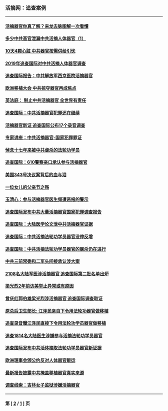 ### 活摘网：追查案例
---
#### [活摘器官你真了解？来龙去脉图解一次看懂](../../pages/nf5880/n13013820.md?04190430) 
#### [多少中共高官泄漏中共活摘人体器官（1）](../../pages/nf5880/n12671234.md?04190430) 
#### [10天4颗心脏 中共器官按需供给引忧](../../pages/nf5880/n12326366.md?04190430) 
#### [2019年追查国际对中共活摘人体器官调查](../../pages/nf5880/n11917733.md?04190430) 
#### [追查国际报告：中共解放军西京医院活摘器官](../../pages/nf5880/n11838359.md?04190430) 
#### [欧洲移植大会 中共掠夺器官再成焦点](../../pages/nf5880/n11538883.md?04190430) 
#### [英法庭： 制止中共活摘器官 全世界有责任](../../pages/nf5880/n11330691.md?04190430) 
#### [追查国际：中共活摘器官犯罪还在继续](../../pages/nf5880/n11218301.md?04190430) 
#### [活摘器官新证 追查国际公布17个录音调查](../../pages/nf5880/n10897744.md?04190430) 
#### [专家讲座：中共活摘器官-国家犯罪罪证](../../pages/nf5880/n8828153.md?04190430) 
#### [悼念十七年来被中共虐杀的法轮功学员](../../pages/nf5880/n8124823.md?04190430) 
#### [追查国际：610警察亲口承认参与活摘器官](../../pages/nf5880/n8109067.md?04190430) 
#### [美国343号决议案背后的血与泪](../../pages/nf5880/n8020684.md?04190430) 
#### [一位女儿的父亲节之殇](../../pages/nf5880/n8014122.md?04190430) 
#### [玉清心：参与活摘器官医生频遭恶报的警示](../../pages/nf5880/n4637546.md?04190430) 
#### [追查国际发布中共大量活摘器官国家犯罪调查报告](../../pages/nf5880/n4613428.md?04190430) 
#### [追查国际：大陆医学论文泄中共活摘器官证据](../../pages/nf5880/n4608794.md?04190430) 
#### [追查国际：中共活摘法轮功学员器官没停反增](../../pages/nf5880/n4584075.md?04190430) 
#### [追查国际：中共活摘法轮功学员器官的屠杀仍在进行](../../pages/nf5880/n4299154.md?04190430) 
#### [中共三前常委和二军头间接承认涉大案](../../pages/nf5880/n4286244.md?04190430) 
#### [2108名大陆军医涉活摘器官 追查国际第二批名单出炉](../../pages/nf5880/n4284769.md?04190430) 
#### [梁光烈2年前访美举止异常或有原因](../../pages/nf5880/n4279686.md?04190430) 
#### [曾庆红郭伯雄梁光烈涉活摘器官 追查国际调查取证](../../pages/nf5880/n4278462.md?04190430) 
#### [原总后卫生部长: 江泽民亲自下令用法轮功器官做移植](../../pages/nf5880/n4263864.md?04190430) 
#### [追查录音曝江泽民直接下令用法轮功学员器官做移植](../../pages/nf5880/n4261268.md?04190430) 
#### [追查1814名大陆医生涉嫌参与活摘法轮功学员器官](../../pages/nf5880/n4259055.md?04190430) 
#### [追查国际发布中共活体摘取法轮功学员器官新证据](../../pages/nf5880/n4258255.md?04190430) 
#### [欧洲理事会颁公约反对人体器官贩运](../../pages/nf5880/n4206955.md?04190430) 
#### [最新报告披露中共掩盖移植器官真实来源](../../pages/nf5880/n4140084.md?04190430) 
#### [调查线索：吉林女子监狱涉嫌活摘器官](../../pages/nf5880/n4044366.md?04190430) 

---
#### 第 [ [2](./2.md?04190430) / [1](./1.md?04190430) ] 页
